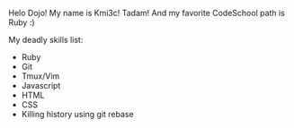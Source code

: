 Helo Dojo! My name is Kmi3c!
Tadam!
And my favorite CodeSchool path is Ruby :)

My deadly skills list:

* Ruby
* Git
* Tmux/Vim
* Javascript
* HTML
* CSS
* Killing history using git rebase
